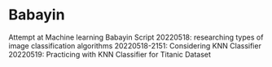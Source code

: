 # Babayin
Attempt at Machine learning Babayin Script
20220518: researching types of image classification algorithms
20220518-2151: Considering KNN Classifier
20220519: Practicing with KNN Classifier for Titanic Dataset
